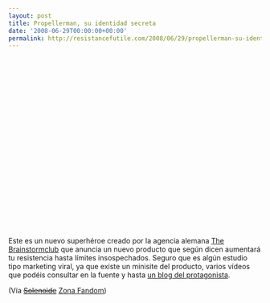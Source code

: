 ```yaml
---
layout: post
title: Propellerman, su identidad secreta
date: '2008-06-29T00:00:00+00:00'
permalink: http://resistancefutile.com/2008/06/29/propellerman-su-identidad-secreta/
---
```

<object width="425" height="344"><param name="movie" value="http://www.youtube.com/v/zXg8aQax78o"></param><param name="wmode" value="transparent"></param><embed src="http://www.youtube.com/v/zXg8aQax78o" type="application/x-shockwave-flash" wmode="transparent" width="425" height="344"></embed></object>

Este es un nuevo superhéroe creado por la agencia alemana <a href="http://www.brainstormclub.net/">The Brainstormclub</a> que anuncia un nuevo producto que según dicen aumentará tu resistencia hasta límites insospechados. Seguro que es algún estudio tipo marketing viral, ya que existe un minisite del producto, varios vídeos que podéis consultar en la fuente y hasta <a href="http://www.xataka.com/autor/javier-penalva">un blog del protagonista</a>. 

(Vía <del datetime="2008-06-29T09:21:32+00:00"><a href="http://solenoide.net/">Solenoide</a></del> <a href="http://www.zonafandom.com/2008/06/27-propellerman-un-superheroe-algo-diferente">Zona Fandom</a>)
